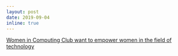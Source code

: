 ```yaml
---
layout: post
date: 2019-09-04
inline: true
---
```


<a href = "https://daily49er.com/artslife/2019/09/04/women-in-computing-club-want-to-empower-women-in-the-field-of-technology/">Women in Computing Club want to empower women in the field of technology</a>

